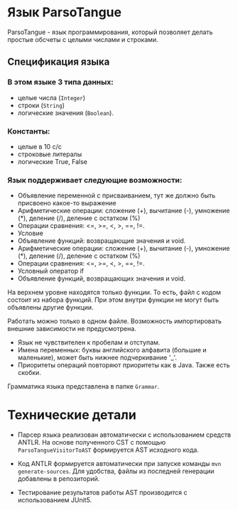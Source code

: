 # Язык ParsoTangue
ParsoTangue - язык программирования, который позволяет делать простые обсчеты с
целыми числами и строками.
## Спецификация языка 
### В этом языке 3 типа данных:
* целые числа (`Integer`)
* строки (`String`)
* логические значения (`Boolean`).

### Константы: 
* целые в 10 с/с
* строковые литералы
* логические True, False

### Язык поддерживает следующие возможности:
* Объявление переменной с присваиванием, тут же должно быть присвоено какое-то выражение
* Арифметические операции: сложение (+), вычитание (-), умножение (*), деление (/), деление с остатком (%)
* Операции сравнения: <=, >=, <, >, ==, !=.
* Условие 
* Объявление функций: возвращающие значения и void. 
* Арифметические операции: сложение (+), вычитание (-), умножение (*), деление (/), деление с остатком (%)
* Операции сравнения: <=, >=, <, >, ==, !=.
* Условный оператор if
* Объявление функций, возвращающих значения и void.   

 На верхнем уровне находятся только функции. То есть, файл с кодом состоит из набора функций. При этом внутри функции не могут быть объявлены другие функции.

Работать можно только в одном файле. Возможность импортировать внешние зависимости не предусмотрена.

* Язык не чувствителен к пробелам и отступам.
* Имена переменных: буквы английского алфавита (большие и маленькие), может быть нижнее подчеркивание '_'.
* Приоритеты операций повторяют приоритеты как в Java. Также есть скобки.

Грамматика языка представлена в папке `Grammar`.

# Технические детали
* Парсер языка реализован автоматически с использованием средств ANTLR. На основе полученного CST с помощью `ParsoTangueVisitorToAST` формируется AST исходного кода. 

* Код ANTLR формируется автоматически при запуске команды ```mvn generate-sources```. Для удобства, файлы из последней генерации добавлены в репозиторий.

* Тестирование результатов работы AST производится с использованием JUnit5.
